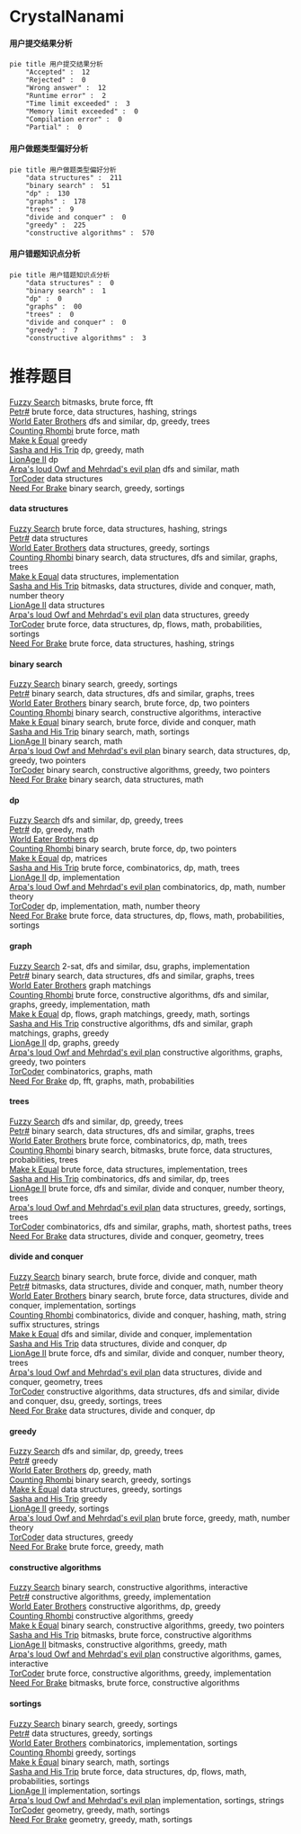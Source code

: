 # CrystalNanami
<!-- tabs:start -->
#### **用户提交结果分析**

```mermaid
pie title 用户提交结果分析
    "Accepted" :  12
    "Rejected" :  0
    "Wrong answer" :  12
    "Runtime error" :  2
    "Time limit exceeded" :  3
    "Memory limit exceeded" :  0
    "Compilation error" :  0
    "Partial" :  0
```
#### **用户做题类型偏好分析**

```mermaid
pie title 用户做题类型偏好分析
    "data structures" :  211
    "binary search" :  51
    "dp" :  130
    "graphs" :  178
    "trees" :  9
    "divide and conquer" :  0
    "greedy" :  225
    "constructive algorithms" :  570
```
#### **用户错题知识点分析**

```mermaid
pie title 用户错题知识点分析
    "data structures" :  0
    "binary search" :  1
    "dp" :  0
    "graphs" :  00
    "trees" :  0
    "divide and conquer" :  0
    "greedy" :  7
    "constructive algorithms" :  3
```
<!-- tabs:end -->
# 推荐题目
[Fuzzy Search](http://codeforces.com/problemset/problem/528/D)		bitmasks,
                        brute force,
                        fft		  
[Petr#](http://codeforces.com/problemset/problem/113/B)		brute force,
                        data structures,
                        hashing,
                        strings		  
[World Eater Brothers](http://codeforces.com/problemset/problem/238/C)		dfs and similar,
                        dp,
                        greedy,
                        trees		  
[Counting Rhombi](http://codeforces.com/problemset/problem/189/B)		brute force,
                        math		  
[Make k Equal](http://codeforces.com/problemset/problem/1328/F)		greedy		  
[Sasha and His Trip](http://codeforces.com/problemset/problem/1113/A)		dp,
                        greedy,
                        math		  
[LionAge II](http://codeforces.com/problemset/problem/73/C)		dp		  
[Arpa's loud Owf and Mehrdad's evil plan](http://codeforces.com/problemset/problem/741/A)		dfs and similar,
                        math		  
[TorCoder](http://codeforces.com/problemset/problem/240/F)		data structures		  
[Need For Brake](http://codeforces.com/problemset/problem/73/B)		binary search,
                        greedy,
                        sortings		  
<!-- tabs:start -->
#### **data structures**
[Fuzzy Search](http://codeforces.com/problemset/problem/113/B)		brute force,
                        data structures,
                        hashing,
                        strings		  
[Petr#](http://codeforces.com/problemset/problem/240/F)		data structures		  
[World Eater Brothers](http://codeforces.com/problemset/problem/1238/G)		data structures,
                        greedy,
                        sortings		  
[Counting Rhombi](https://codeforces.com/contest/740/problem/D)		binary search,
                        data structures,
                        dfs and similar,
                        graphs,
                        trees		  
[Make k Equal](http://codeforces.com/problemset/problem/1108/E2)		data structures,
                        implementation		  
[Sasha and His Trip](http://codeforces.com/problemset/problem/1114/F)		bitmasks,
                        data structures,
                        divide and conquer,
                        math,
                        number theory		  
[LionAge II](http://codeforces.com/problemset/problem/444/C)		data structures		  
[Arpa's loud Owf and Mehrdad's evil plan](http://codeforces.com/problemset/problem/573/E)		data structures,
                        greedy		  
[TorCoder](http://codeforces.com/problemset/problem/739/E)		brute force,
                        data structures,
                        dp,
                        flows,
                        math,
                        probabilities,
                        sortings		  
[Need For Brake](http://codeforces.com/problemset/problem/1056/E)		brute force,
                        data structures,
                        hashing,
                        strings		  
#### **binary search**
[Fuzzy Search](http://codeforces.com/problemset/problem/73/B)		binary search,
                        greedy,
                        sortings		  
[Petr#](https://codeforces.com/contest/740/problem/D)		binary search,
                        data structures,
                        dfs and similar,
                        graphs,
                        trees		  
[World Eater Brothers](https://codeforces.com/contest/651/problem/D)		binary search,
                        brute force,
                        dp,
                        two pointers		  
[Counting Rhombi](http://codeforces.com/problemset/problem/1491/F)		binary search,
                        constructive algorithms,
                        interactive		  
[Make k Equal](http://codeforces.com/problemset/problem/1111/C)		binary search,
                        brute force,
                        divide and conquer,
                        math		  
[Sasha and His Trip](http://codeforces.com/problemset/problem/348/A)		binary search,
                        math,
                        sortings		  
[LionAge II](http://codeforces.com/problemset/problem/1183/C)		binary search,
                        math		  
[Arpa's loud Owf and Mehrdad's evil plan](http://codeforces.com/problemset/problem/1492/C)		binary search,
                        data structures,
                        dp,
                        greedy,
                        two pointers		  
[TorCoder](http://codeforces.com/problemset/problem/1463/D)		binary search,
                        constructive algorithms,
                        greedy,
                        two pointers		  
[Need For Brake](http://codeforces.com/problemset/problem/1490/G)		binary search,
                        data structures,
                        math		  
#### **dp**
[Fuzzy Search](http://codeforces.com/problemset/problem/238/C)		dfs and similar,
                        dp,
                        greedy,
                        trees		  
[Petr#](http://codeforces.com/problemset/problem/1113/A)		dp,
                        greedy,
                        math		  
[World Eater Brothers](http://codeforces.com/problemset/problem/73/C)		dp		  
[Counting Rhombi](https://codeforces.com/contest/651/problem/D)		binary search,
                        brute force,
                        dp,
                        two pointers		  
[Make k Equal](http://codeforces.com/problemset/problem/497/E)		dp,
                        matrices		  
[Sasha and His Trip](http://codeforces.com/problemset/problem/1109/D)		brute force,
                        combinatorics,
                        dp,
                        math,
                        trees		  
[LionAge II](http://codeforces.com/problemset/problem/1239/E)		dp,
                        implementation		  
[Arpa's loud Owf and Mehrdad's evil plan](http://codeforces.com/problemset/problem/1204/E)		combinatorics,
                        dp,
                        math,
                        number theory		  
[TorCoder](http://codeforces.com/problemset/problem/1107/D)		dp,
                        implementation,
                        math,
                        number theory		  
[Need For Brake](http://codeforces.com/problemset/problem/739/E)		brute force,
                        data structures,
                        dp,
                        flows,
                        math,
                        probabilities,
                        sortings		  
#### **graph**
[Fuzzy Search](http://codeforces.com/problemset/problem/1385/G)		2-sat,
                        dfs and similar,
                        dsu,
                        graphs,
                        implementation		  
[Petr#](https://codeforces.com/contest/740/problem/D)		binary search,
                        data structures,
                        dfs and similar,
                        graphs,
                        trees		  
[World Eater Brothers](http://codeforces.com/problemset/problem/739/D)		graph matchings		  
[Counting Rhombi](http://codeforces.com/problemset/problem/1487/C)		brute force,
                        constructive algorithms,
                        dfs and similar,
                        graphs,
                        greedy,
                        implementation,
                        math		  
[Make k Equal](http://codeforces.com/problemset/problem/1437/C)		dp,
                        flows,
                        graph matchings,
                        greedy,
                        math,
                        sortings		  
[Sasha and His Trip](http://codeforces.com/problemset/problem/1470/D)		constructive algorithms,
                        dfs and similar,
                        graph matchings,
                        graphs,
                        greedy		  
[LionAge II](http://codeforces.com/problemset/problem/1476/C)		dp,
                        graphs,
                        greedy		  
[Arpa's loud Owf and Mehrdad's evil plan](http://codeforces.com/problemset/problem/1304/D)		constructive algorithms,
                        graphs,
                        greedy,
                        two pointers		  
[TorCoder](http://codeforces.com/problemset/problem/1475/C)		combinatorics,
                        graphs,
                        math		  
[Need For Brake](http://codeforces.com/problemset/problem/553/E)		dp,
                        fft,
                        graphs,
                        math,
                        probabilities		  
#### **trees**
[Fuzzy Search](http://codeforces.com/problemset/problem/238/C)		dfs and similar,
                        dp,
                        greedy,
                        trees		  
[Petr#](https://codeforces.com/contest/740/problem/D)		binary search,
                        data structures,
                        dfs and similar,
                        graphs,
                        trees		  
[World Eater Brothers](http://codeforces.com/problemset/problem/1109/D)		brute force,
                        combinatorics,
                        dp,
                        math,
                        trees		  
[Counting Rhombi](http://codeforces.com/problemset/problem/1479/D)		binary search,
                        bitmasks,
                        brute force,
                        data structures,
                        probabilities,
                        trees		  
[Make k Equal](http://codeforces.com/problemset/problem/1511/C)		brute force,
                        data structures,
                        implementation,
                        trees		  
[Sasha and His Trip](http://codeforces.com/problemset/problem/1499/F)		combinatorics,
                        dfs and similar,
                        dp,
                        trees		  
[LionAge II](http://codeforces.com/problemset/problem/1491/E)		brute force,
                        dfs and similar,
                        divide and conquer,
                        number theory,
                        trees		  
[Arpa's loud Owf and Mehrdad's evil plan](http://codeforces.com/problemset/problem/1466/D)		data structures,
                        greedy,
                        sortings,
                        trees		  
[TorCoder](http://codeforces.com/problemset/problem/1495/D)		combinatorics,
                        dfs and similar,
                        graphs,
                        math,
                        shortest paths,
                        trees		  
[Need For Brake](http://codeforces.com/problemset/problem/1303/G)		data structures,
                        divide and conquer,
                        geometry,
                        trees		  
#### **divide and conquer**
[Fuzzy Search](http://codeforces.com/problemset/problem/1111/C)		binary search,
                        brute force,
                        divide and conquer,
                        math		  
[Petr#](http://codeforces.com/problemset/problem/1114/F)		bitmasks,
                        data structures,
                        divide and conquer,
                        math,
                        number theory		  
[World Eater Brothers](http://codeforces.com/problemset/problem/1461/D)		binary search,
                        brute force,
                        data structures,
                        divide and conquer,
                        implementation,
                        sortings		  
[Counting Rhombi](http://codeforces.com/problemset/problem/1466/G)		combinatorics,
                        divide and conquer,
                        hashing,
                        math,
                        string suffix structures,
                        strings		  
[Make k Equal](http://codeforces.com/problemset/problem/1490/D)		dfs and similar,
                        divide and conquer,
                        implementation		  
[Sasha and His Trip](https://codeforces.com/contest/1483/problem/C)		data structures,
                        divide and conquer,
                        dp		  
[LionAge II](http://codeforces.com/problemset/problem/1491/E)		brute force,
                        dfs and similar,
                        divide and conquer,
                        number theory,
                        trees		  
[Arpa's loud Owf and Mehrdad's evil plan](http://codeforces.com/problemset/problem/1303/G)		data structures,
                        divide and conquer,
                        geometry,
                        trees		  
[TorCoder](http://codeforces.com/problemset/problem/1494/D)		constructive algorithms,
                        data structures,
                        dfs and similar,
                        divide and conquer,
                        dsu,
                        greedy,
                        sortings,
                        trees		  
[Need For Brake](http://codeforces.com/problemset/problem/1482/E)		data structures,
                        divide and conquer,
                        dp		  
#### **greedy**
[Fuzzy Search](http://codeforces.com/problemset/problem/238/C)		dfs and similar,
                        dp,
                        greedy,
                        trees		  
[Petr#](http://codeforces.com/problemset/problem/1328/F)		greedy		  
[World Eater Brothers](http://codeforces.com/problemset/problem/1113/A)		dp,
                        greedy,
                        math		  
[Counting Rhombi](http://codeforces.com/problemset/problem/73/B)		binary search,
                        greedy,
                        sortings		  
[Make k Equal](http://codeforces.com/problemset/problem/1238/G)		data structures,
                        greedy,
                        sortings		  
[Sasha and His Trip](http://codeforces.com/problemset/problem/1003/D)		greedy		  
[LionAge II](http://codeforces.com/problemset/problem/1110/B)		greedy,
                        sortings		  
[Arpa's loud Owf and Mehrdad's evil plan](http://codeforces.com/problemset/problem/1108/B)		brute force,
                        greedy,
                        math,
                        number theory		  
[TorCoder](http://codeforces.com/problemset/problem/573/E)		data structures,
                        greedy		  
[Need For Brake](http://codeforces.com/problemset/problem/1108/C)		brute force,
                        greedy,
                        math		  
#### **constructive algorithms**
[Fuzzy Search](http://codeforces.com/problemset/problem/1491/F)		binary search,
                        constructive algorithms,
                        interactive		  
[Petr#](http://codeforces.com/problemset/problem/1209/C)		constructive algorithms,
                        greedy,
                        implementation		  
[World Eater Brothers](http://codeforces.com/problemset/problem/1108/D)		constructive algorithms,
                        dp,
                        greedy		  
[Counting Rhombi](http://codeforces.com/problemset/problem/1493/A)		constructive algorithms,
                        greedy		  
[Make k Equal](http://codeforces.com/problemset/problem/1463/D)		binary search,
                        constructive algorithms,
                        greedy,
                        two pointers		  
[Sasha and His Trip](https://codeforces.com/contest/1456/problem/B)		bitmasks,
                        brute force,
                        constructive algorithms		  
[LionAge II](http://codeforces.com/problemset/problem/1492/D)		bitmasks,
                        constructive algorithms,
                        greedy,
                        math		  
[Arpa's loud Owf and Mehrdad's evil plan](https://codeforces.com/contest/1504/problem/D)		constructive algorithms,
                        games,
                        interactive		  
[TorCoder](https://codeforces.com/contest/1483/problem/A)		brute force,
                        constructive algorithms,
                        greedy,
                        implementation		  
[Need For Brake](https://codeforces.com/contest/1457/problem/D)		bitmasks,
                        brute force,
                        constructive algorithms		  
#### **sortings**
[Fuzzy Search](http://codeforces.com/problemset/problem/73/B)		binary search,
                        greedy,
                        sortings		  
[Petr#](http://codeforces.com/problemset/problem/1238/G)		data structures,
                        greedy,
                        sortings		  
[World Eater Brothers](http://codeforces.com/problemset/problem/459/B)		combinatorics,
                        implementation,
                        sortings		  
[Counting Rhombi](http://codeforces.com/problemset/problem/1110/B)		greedy,
                        sortings		  
[Make k Equal](http://codeforces.com/problemset/problem/348/A)		binary search,
                        math,
                        sortings		  
[Sasha and His Trip](http://codeforces.com/problemset/problem/739/E)		brute force,
                        data structures,
                        dp,
                        flows,
                        math,
                        probabilities,
                        sortings		  
[LionAge II](http://codeforces.com/problemset/problem/1487/A)		implementation,
                        sortings		  
[Arpa's loud Owf and Mehrdad's evil plan](http://codeforces.com/problemset/problem/1220/A)		implementation,
                        sortings,
                        strings		  
[TorCoder](https://codeforces.com/contest/1496/problem/C)		geometry,
                        greedy,
                        math,
                        sortings		  
[Need For Brake](http://codeforces.com/problemset/problem/1495/A)		geometry,
                        greedy,
                        math,
                        sortings		  
<!-- tabs:end -->
